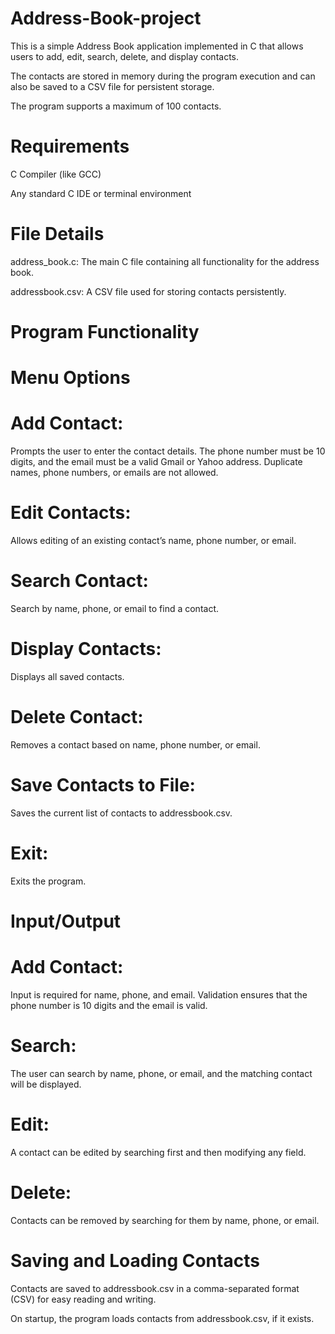 # Address-Book-project

This is a simple Address Book application implemented in C that allows users to add, edit, search, delete, and display contacts. 

The contacts are stored in memory during the program execution and can also be saved to a CSV file for persistent storage. 

The program supports a maximum of 100 contacts.

# Requirements
C Compiler (like GCC)

Any standard C IDE or terminal environment

# File Details
address_book.c: The main C file containing all functionality for the address book.

addressbook.csv: A CSV file used for storing contacts persistently.

# Program Functionality
# Menu Options

# Add Contact: 
Prompts the user to enter the contact details. The phone number must be 10 digits, and the email must be a valid Gmail or Yahoo address. Duplicate names, phone numbers, or emails are not allowed.
# Edit Contacts: 
Allows editing of an existing contact’s name, phone number, or email.
# Search Contact: 
Search by name, phone, or email to find a contact.
# Display Contacts: 
Displays all saved contacts.
# Delete Contact: 
Removes a contact based on name, phone number, or email.
# Save Contacts to File: 
Saves the current list of contacts to addressbook.csv.
# Exit: 
Exits the program.

# Input/Output
# Add Contact: 
Input is required for name, phone, and email. Validation ensures that the phone number is 10 digits and the email is valid.
# Search: 
The user can search by name, phone, or email, and the matching contact will be displayed.
# Edit: 
A contact can be edited by searching first and then modifying any field.
# Delete: 
Contacts can be removed by searching for them by name, phone, or email.

# Saving and Loading Contacts
Contacts are saved to addressbook.csv in a comma-separated format (CSV) for easy reading and writing.

On startup, the program loads contacts from addressbook.csv, if it exists. 
